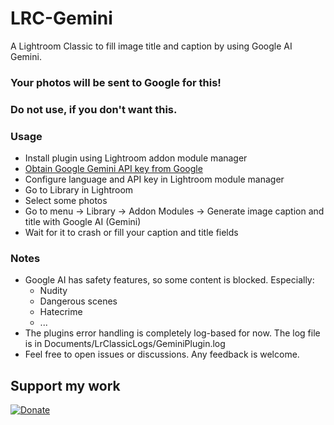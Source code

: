 # LRC-Gemini

A Lightroom Classic to fill image title and caption by using Google AI Gemini.

### Your photos will be sent to Google for this!
### Do not use, if you don't want this.

### Usage
* Install plugin using Lightroom addon module manager
* [Obtain Google Gemini API key from Google](https://ai.google.dev/gemini-api/docs/api-key)
* Configure language and API key in Lightroom module manager
* Go to Library in Lightroom
* Select some photos
* Go to menu -> Library -> Addon Modules -> Generate image caption and title with Google AI (Gemini)
* Wait for it to crash or fill your caption and title fields

### Notes
* Google AI has safety features, so some content is blocked. Especially:
  * Nudity
  * Dangerous scenes
  * Hatecrime
  * ...
* The plugins error handling is completely log-based for now. The log file is in Documents/LrClassicLogs/GeminiPlugin.log
* Feel free to open issues or discussions. Any feedback is welcome.

## Support my work

[![Donate](https://img.shields.io/badge/Donate-PayPal-green.svg)](https://www.paypal.com/donate/?hosted_button_id=2LL4K9LN5CFA6)
